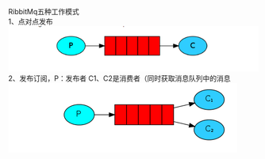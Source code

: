 RibbitMq五种工作模式  
1、点对点发布  
![点对点](./images/1496926-20190708125542629-2135674001.png)  
2、发布订阅，P：发布者 C1、C2是消费者（同时获取消息队列中的消息  
![发布订阅](./images/1496926-20190708125528529-1014015990.png)
